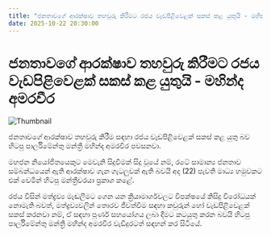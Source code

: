 ```yaml
---
title: "ජනතාවගේ ආරක්ෂාව තහවුරු කිරීමට රජය වැඩපිළිවෙළක් සකස් කළ යුතුයි - මහින්ද අමරවීර"
date: 2025-10-22 20:30:00
---
```


# ජනතාවගේ ආරක්ෂාව තහවුරු කිරීමට රජය වැඩපිළිවෙළක් සකස් කළ යුතුයි - මහින්ද අමරවීර

![Thumbnail](https://helakuru.sgp1.cdn.digitaloceanspaces.com/esana/images/lib/mahinda-amaraweera-new-media.jpg)

ජනතාවගේ ආරක්ෂාව තහවුරු කිරීම සඳහා රජය වැඩපිළිවෙළක් සකස් කළ යුතු බව හිටපු පාර්ලිමේන්තු මන්ත්‍රී මහින්ද අමරවීර පවසනවා.

මහජන නියෝජිතයෙකුට මෙවැනි සිදුවීමක් සිදු වූයේ නම්, රටේ සාමාන්‍ය ජනතාව සම්බන්ධයෙන් ඇති ආරක්ෂාව ගැන ගැටලුවක් ඇති බවයි අද (22) පැවති මාධ්‍ය හමුවකට එක් වෙමින් හිටපු මන්ත්‍රීවරයා ප්‍රකාශ කළේ.

රජය විසින් මත්ද්‍රව්‍ය මැඬලීමට ගෙන යන ක්‍රියාමාර්ගවලට විපක්ෂයේ කිසිදු විරෝධයක් නොමැති බවත්, මත්ද්‍රව්‍යවලින් තොරව ජීවත්වීම සඳහා කවුරුන් හෝ වැඩපිළිවෙළක් සකස් කරනවා නම්, ඒ සඳහා පූර්ණ සහයෝගය ලබා දීමට කටයුතු කරන බවයි හිටපු පාර්ලිමේන්තු මන්ත්‍රී මහින්ද අමරවීර වැඩිදුරටත් සඳහන් කර සිටියේ.

